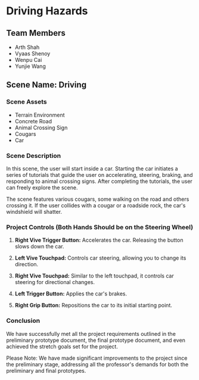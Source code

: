 # Driving Hazards

## Team Members
- Arth Shah
- Vyaas Shenoy
- Wenpu Cai
- Yunjie Wang

## Scene Name: Driving

### Scene Assets
- Terrain Environment
- Concrete Road
- Animal Crossing Sign
- Cougars
- Car

### Scene Description
In this scene, the user will start inside a car. Starting the car initiates a series of tutorials that guide the user on accelerating, steering, braking, and responding to animal crossing signs. After completing the tutorials, the user can freely explore the scene.

The scene features various cougars, some walking on the road and others crossing it. If the user collides with a cougar or a roadside rock, the car's windshield will shatter.

### Project Controls (Both Hands Should be on the Steering Wheel)

1. **Right Vive Trigger Button:** Accelerates the car. Releasing the button slows down the car.

2. **Left Vive Touchpad:** Controls car steering, allowing you to change its direction.

3. **Right Vive Touchpad:** Similar to the left touchpad, it controls car steering for directional changes.

4. **Left Trigger Button:** Applies the car's brakes.

5. **Right Grip Button:** Repositions the car to its initial starting point.

### Conclusion
We have successfully met all the project requirements outlined in the preliminary prototype document, the final prototype document, and even achieved the stretch goals set for the project.

Please Note: We have made significant improvements to the project since the preliminary stage, addressing all the professor's demands for both the preliminary and final prototypes.
